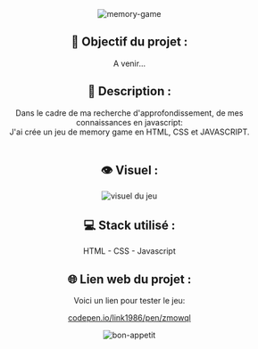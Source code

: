 <div align=center><img src="https://user-images.githubusercontent.com/27373255/131180724-f4b371b2-087a-4067-87bf-7550af64d3f5.png" alt="memory-game"/></div>
<h2 align=center>🎯 Objectif du projet :</h2>
<p align=center>A venir...</p>

<h2 align=center>📝 Description :</h2>

<p align=center>Dans le cadre de ma recherche d'approfondissement, de mes connaissances en javascript:</br>
J'ai crée un jeu de memory game en HTML, CSS et JAVASCRIPT.</br>
</br>
</p>

<h2 align=center>👁️ Visuel :</h2>
<div align=center><img src="https://i.postimg.cc/XvK18NBm/memory.jpg" alt="visuel du jeu"</div>

<h2 align=center>💻 Stack utilisé :</h2>

<p align=center>HTML - CSS - Javascript</p>

<h2 align=center>🌐 Lien web du projet :</h2>

<p align=center>Voici un lien pour tester le jeu:

  <a title="https://codepen.io/Link1986/pen/ZmoWqL" role="link" target="_blank" class="text-bold" rel="noopener noreferrer" href="https://codepen.io/Link1986/pen/ZmoWqL">codepen.io/link1986/pen/zmowql</a></p>
![bon-appetit](https://user-images.githubusercontent.com/27373255/150426179-e0f09fc2-f314-429b-8afd-841391f297c1.png)
